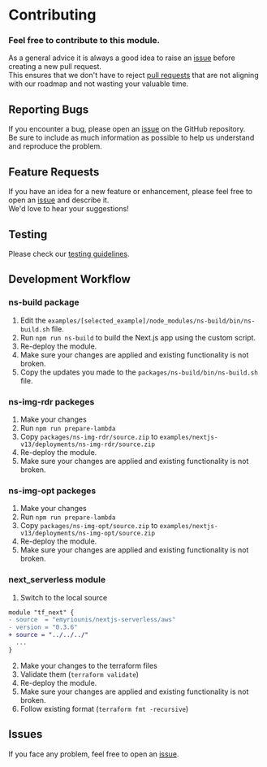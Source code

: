# Contributing

### Feel free to contribute to this module.

As a general advice it is always a good idea to raise an [issue](https://github.com/emyriounis/terraform-aws-nextjs-serverless/issues) before creating a new pull request. <br> This ensures that we don't have to reject [pull requests](https://github.com/emyriounis/terraform-aws-nextjs-serverless/pulls) that are not aligning with our roadmap and not wasting your valuable time.

## Reporting Bugs

If you encounter a bug, please open an [issue](https://github.com/emyriounis/terraform-aws-nextjs-serverless/issues) on the GitHub repository. <br> Be sure to include as much information as possible to help us understand and reproduce the problem.

## Feature Requests

If you have an idea for a new feature or enhancement, please feel free to open an [issue](https://github.com/emyriounis/terraform-aws-nextjs-serverless/issues) and describe it. <br> We'd love to hear your suggestions!

## Testing

Please check our [testing guidelines](https://github.com/emyriounis/terraform-aws-nextjs-serverless/blob/main/tests).

## Development Workflow

### ns-build package

1. Edit the `examples/[selected_example]/node_modules/ns-build/bin/ns-build.sh` file.
2. Run `npm run ns-build` to build the Next.js app using the custom script.
3. Re-deploy the module.
4. Make sure your changes are applied and existing functionality is not broken.
5. Copy the updates you made to the `packages/ns-build/bin/ns-build.sh` file.

### ns-img-rdr packeges

1. Make your changes
2. Run `npm run prepare-lambda`
3. Copy `packages/ns-img-rdr/source.zip` to `examples/nextjs-v13/deployments/ns-img-rdr/source.zip`
4. Re-deploy the module.
5. Make sure your changes are applied and existing functionality is not broken.

### ns-img-opt packeges

1. Make your changes
2. Run `npm run prepare-lambda`
3. Copy `packages/ns-img-opt/source.zip` to `examples/nextjs-v13/deployments/ns-img-opt/source.zip`
4. Re-deploy the module.
5. Make sure your changes are applied and existing functionality is not broken.

### next_serverless module

1. Switch to the local source

```diff
module "tf_next" {
- source  = "emyriounis/nextjs-serverless/aws"
- version = "0.3.6"
+ source = "../../../"
  ...
}
```

2. Make your changes to the terraform files
3. Validate them (`terraform validate`)
4. Re-deploy the module.
5. Make sure your changes are applied and existing functionality is not broken.
6. Follow existing format (`terraform fmt -recursive`)

## Issues

If you face any problem, feel free to open an [issue](https://github.com/emyriounis/terraform-aws-nextjs-serverless/issues).
